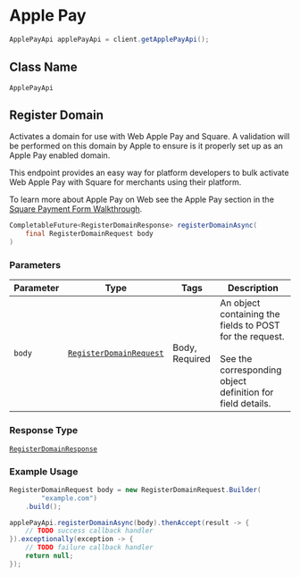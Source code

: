 # Apple Pay

```java
ApplePayApi applePayApi = client.getApplePayApi();
```

## Class Name

`ApplePayApi`

## Register Domain

Activates a domain for use with Web Apple Pay and Square. A validation
will be performed on this domain by Apple to ensure is it properly set up as
an Apple Pay enabled domain.

This endpoint provides an easy way for platform developers to bulk activate
Web Apple Pay with Square for merchants using their platform.

To learn more about Apple Pay on Web see the Apple Pay section in the
[Square Payment Form Walkthrough](https://developer.squareup.com/docs/docs/payment-form/payment-form-walkthrough).

```java
CompletableFuture<RegisterDomainResponse> registerDomainAsync(
    final RegisterDomainRequest body
)
```

### Parameters

| Parameter | Type | Tags | Description |
|  --- | --- | --- | --- |
| `body` | [`RegisterDomainRequest`](/doc/models/register-domain-request.md) | Body, Required | An object containing the fields to POST for the request.<br><br>See the corresponding object definition for field details. |

### Response Type

[`RegisterDomainResponse`](/doc/models/register-domain-response.md)

### Example Usage

```java
RegisterDomainRequest body = new RegisterDomainRequest.Builder(
        "example.com")
    .build();

applePayApi.registerDomainAsync(body).thenAccept(result -> {
    // TODO success callback handler
}).exceptionally(exception -> {
    // TODO failure callback handler
    return null;
});
```

